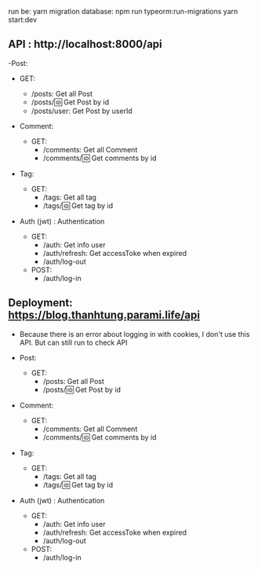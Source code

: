 run be:
yarn
migration database: npm run typeorm:run-migrations
yarn start:dev

## API : http://localhost:8000/api
-Post: 
  - GET: 
    - /posts: Get all Post
    - /posts/:id: Get Post by id
    - /posts/user: Get Post by userId
- Comment:
  - GET:
    - /comments: Get all Comment
    - /comments/:id: Get comments by id

- Tag:
  - GET:
    - /tags: Get all tag
    - /tags/:id: Get tag by id


- Auth (jwt) : Authentication
    - GET:
        - /auth: Get info user
        - /auth/refresh: Get accessToke when expired
        - /auth/log-out
    - POST:
        - /auth/log-in


## Deployment: https://blog.thanhtung.parami.life/api
- Because there is an error about logging in with cookies, I don't use this API. But can still run to check API
- Post:
    - GET:
      - /posts: Get all Post
      - /posts/:id: Get Post by id
      
- Comment:
    - GET:
        - /comments: Get all Comment
        - /comments/:id: Get comments by id

- Tag:
    - GET:
        - /tags: Get all tag
        - /tags/:id: Get tag by id


- Auth (jwt) : Authentication
    - GET:
        - /auth: Get info user
        - /auth/refresh: Get accessToke when expired
        - /auth/log-out
    - POST:
        - /auth/log-in
